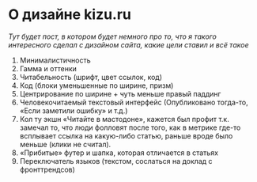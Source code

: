# О дизайне kizu.ru

_Тут будет пост, в котором будет немного про то, что я такого интересного сделал с дизайном сайта, какие цели ставил и всё такое_

1. Минималистичность
2. Гамма и оттенки
3. Читабельность (шрифт, цвет ссылок, код)
4. Код (блоки уменьшенные по ширине, призм)
5. Центрирование по ширине + чуть меньше правый паддинг
6. Человекочитаемый текстовый интерфейс (Опубликовано тогда-то, «Если заметили ошибку» и т.д.)
7. Кол ту экшн «Читайте в мастодоне», кажется был профит т.к. замечал то, что люди фолловят после того, как в метрике где-то всплывает ссылка на какую-либо статью, раньше вроде было меньше (клики не считал).
8. «Прибитые» футер и шапка, которая отличается в статьях
9. Переключатель языков (текстом, сослаться на доклад с фронттрендсов)